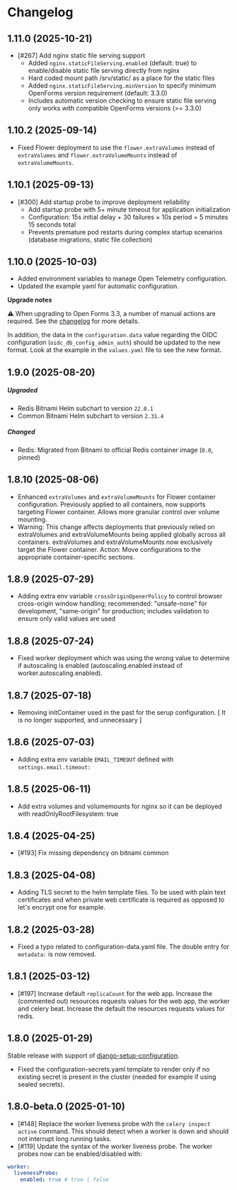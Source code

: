 # Changelog

## 1.11.0 (2025-10-21)
- [#267] Add nginx static file serving support
  - Added `nginx.staticFileServing.enabled` (default: true) to enable/disable static file serving directly from nginx 
  - Hard coded mount path /srv/static/ as a place for the static files
  - Added `nginx.staticFileServing.minVersion` to specify minimum OpenForms version requirement (default: 3.3.0)
  - Includes automatic version checking to ensure static file serving only works with compatible OpenForms versions (>= 3.3.0)

## 1.10.2 (2025-09-14)
- Fixed Flower deployment to use the `flower.extraVolumes` instead of `extraVolumes` and `flower.extraVolumeMounts` instead of `extraVolumeMounts`.

## 1.10.1 (2025-09-13)
- [#300] Add startup probe to improve deployment reliability
  - Add startup probe with 5+ minute timeout for application initialization
  - Configuration: 15s initial delay + 30 failures × 10s period = 5 minutes 15 seconds total
  - Prevents premature pod restarts during complex startup scenarios (database migrations, static file collection)

## 1.10.0 (2025-10-03)

- Added environment variables to manage Open Telemetry configuration.
- Updated the example yaml for automatic configuration.

**Upgrade notes**

⚠️ When upgrading to Open Forms 3.3, a number of manual actions are required. See the [changelog](https://open-forms.readthedocs.io/en/3.3.0/changelog.html) for more details.

In addition, the data in the `configuration.data` value regarding the OIDC configuration (`oidc_db_config_admin_auth`) should be updated to the new format.
Look at the example in the `values.yaml` file to see the new format.

## 1.9.0 (2025-08-20)
##### Upgraded 
- Redis Bitnami Helm subchart to version `22.0.1`
- Common Bitnami Helm subchart to version `2.31.4`
##### Changed
- Redis: Migrated from Bitnami to official Redis container image (`8.0`, pinned) 

## 1.8.10 (2025-08-06)

- Enhanced `extraVolumes` and `extraVolumeMounts` for Flower container configuration. Previously applied to all containers, now supports targeting Flower container. Allows more granular control over volume mounting.
- Warning: This change affects deployments that previously relied on extraVolumes and extraVolumeMounts being applied globally across all containers. extraVolumes and extraVolumeMounts now exclusively target the Flower container. Action: Move configurations to the appropriate container-specific sections.

## 1.8.9 (2025-07-29)

- Adding extra env variable `crossOriginOpenerPolicy` to control browser cross-origin window handling; recommended: "unsafe-none" for development, "same-origin" for production; includes validation to ensure only valid values are used

## 1.8.8 (2025-07-24)

- Fixed worker deployment which was using the wrong value to determine if autoscaling is enabled (autoscaling.enabled instead of worker.autoscaling.enabled).

## 1.8.7 (2025-07-18)

- Removing initContainer used in the past for the serup configuration. [ It is no longer supported, and unnecessary ]

## 1.8.6 (2025-07-03)

- Adding extra env variable `EMAIL_TIMEOUT` defined with `settings.email.timeout:`

## 1.8.5 (2025-06-11)

- Add extra volumes and volumemounts for nginx so it can be deployed with readOnlyRootFilesystem: true

## 1.8.4 (2025-04-25)
- [#193] Fix missing dependency on bitnami common

## 1.8.3 (2025-04-08)

- Adding TLS secret to the helm template files. To be used with plain text certificates and when private web certificate is required as opposed to let's encrypt one for example.

## 1.8.2 (2025-03-28)

- Fixed a typo related to configuration-data.yaml file. The double entry for `metadata:` is now removed.

## 1.8.1 (2025-03-12)

- [#197] Increase default `replicaCount` for the web app. Increase the (commented out) resources requests values for the web app, the worker and celery beat. Increase the default the resources requests values for redis.

## 1.8.0 (2025-01-29)

Stable release with support of [django-setup-configuration](https://github.com/maykinmedia/django-setup-configuration). 

- Fixed the configuration-secrets.yaml template to render only if no existing secret is present in the cluster (needed for example if using sealed secrets).

## 1.8.0-beta.0 (2025-01-10)

- [#148] Replace the worker liveness probe with the `celery inspect active` command. This should detect when a worker is down and should not interrupt long running tasks.
- [#119] Update the syntax of the worker liveness probe. The worker probes now can be enabled/disabled with:

```yaml
worker:
  livenessProbe:
    enabled: true # true | false
```
